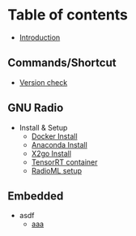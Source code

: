 # Table of contents

* [Introduction](README.md)

## Commands/Shortcut

* [Version check](commands-shortcut/version_check.md)

## GNU Radio 

* Install & Setup
  * [Docker Install](env-settings/docker_install.md)
  * [Anaconda Install](env-settings/anaconda_install.md)
  * [X2go Install](env-settings/x2goindocker.md)
  * [TensorRT container](env-settings/tensorrt_docker.md)
  * [RadioML setup](env-settings/radioml.md)

## Embedded

* asdf
  * [aaa](aad/untitled2/untitled.md)